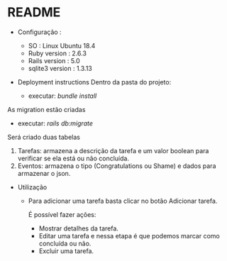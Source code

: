 # README

* Configuração :
  - SO : Linux Ubuntu 18.4
  - Ruby version : 2.6.3
  - Rails version : 5.0
  - sqlite3 version : 1.3.13

* Deployment instructions
Dentro da pasta do projeto:
  - executar:
      <em>bundle install</em>

As migration estão criadas
  - executar:
     <em>rails db:migrate</em>

  Será criado duas tabelas
  1. Tarefas: armazena a descrição da tarefa e um valor boolean para verificar se ela está ou não concluída.
  2. Eventos: armazena o tipo (Congratulations ou Shame) e dados para armazenar o json.

* Utilização

  - Para adicionar uma tarefa basta clicar no botão Adicionar tarefa.

    É possível fazer ações:
      - Mostrar detalhes da tarefa.
      - Editar uma tarefa e nessa etapa é que podemos marcar como concluída ou não.
      - Excluir uma tarefa.
